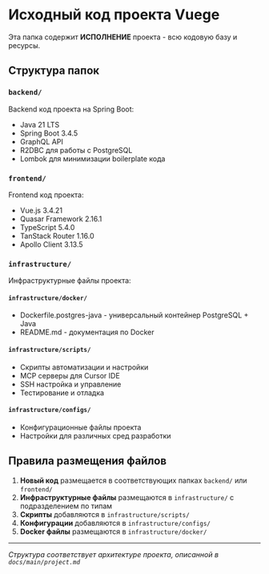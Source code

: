 # Исходный код проекта Vuege

Эта папка содержит **ИСПОЛНЕНИЕ** проекта - всю кодовую базу и ресурсы.

## Структура папок

### `backend/`
Backend код проекта на Spring Boot:
- Java 21 LTS
- Spring Boot 3.4.5
- GraphQL API
- R2DBC для работы с PostgreSQL
- Lombok для минимизации boilerplate кода

### `frontend/`
Frontend код проекта:
- Vue.js 3.4.21
- Quasar Framework 2.16.1
- TypeScript 5.4.0
- TanStack Router 1.16.0
- Apollo Client 3.13.5

### `infrastructure/`
Инфраструктурные файлы проекта:

#### `infrastructure/docker/`
- Dockerfile.postgres-java - универсальный контейнер PostgreSQL + Java
- README.md - документация по Docker

#### `infrastructure/scripts/`
- Скрипты автоматизации и настройки
- MCP серверы для Cursor IDE
- SSH настройка и управление
- Тестирование и отладка

#### `infrastructure/configs/`
- Конфигурационные файлы проекта
- Настройки для различных сред разработки

## Правила размещения файлов

1. **Новый код** размещается в соответствующих папках `backend/` или `frontend/`
2. **Инфраструктурные файлы** размещаются в `infrastructure/` с подразделением по типам
3. **Скрипты** добавляются в `infrastructure/scripts/`
4. **Конфигурации** добавляются в `infrastructure/configs/`
5. **Docker файлы** размещаются в `infrastructure/docker/`

---

*Структура соответствует архитектуре проекта, описанной в `docs/main/project.md`*
